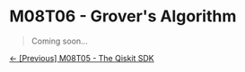 # M08T06 - Grover's Algorithm

> Coming soon...

[&#8592; \[Previous\] M08T05 - The Qiskit SDK](./m08t05-the-qiskit-sdk.md)